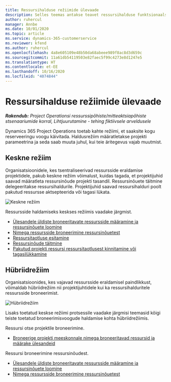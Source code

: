 ```yaml
---
title: Ressursihalduse režiimide ülevaade
description: Selles teemas antakse teavet ressursihalduse funktsionaalsusest Dynamics 365 Project Operationsis.
author: ruhercul
manager: Annbe
ms.date: 10/01/2020
ms.topic: article
ms.service: dynamics-365-customerservice
ms.reviewer: kfend
ms.author: ruhercul
ms.openlocfilehash: 4a8e605109e48b50da68abeee989f8ac8d3d659c
ms.sourcegitcommit: 11a61db54119503e82faec5f99c4273e8d1247e5
ms.translationtype: HT
ms.contentlocale: et-EE
ms.lasthandoff: 10/16/2020
ms.locfileid: "4074844"
---
```

# <a name="resource-management-modes-overview"></a>Ressursihalduse režiimide ülevaade

_**Rakendub:** Project Operationsi ressurssipõhiste/mitteaktsiapõhiste stsenaariumide korral,  Lihtjuurutamine - tehing fiktiivsele arveldusele_


Dynamics 365 Project Operations toetab kahte režiimi, et saaksite kogu reserveeringu voogu käivitada. Haldusrežiim määratletakse projekti parameetrina ja seda saab muuta juhul, kui teie äritegevus vajab muutmist.    

## <a name="central-mode"></a>Keskne režiim
Organisatsioonidele, kes tsentraliseerivad ressursside eraldamise projektidele, pakub keskne režiim võimalust, kuidas tagada, et projektijuhid saavad määratleta ressursinõude projekti tasandil. Ressursinõuete täitmine delegeeritakse ressursihaldurile. Projektijuhid saavad ressursihalduri poolt pakutud ressursse aktsepteerida või tagasi lükata.

![Keskne režiim](./media/resource-management-central.png)

Ressursside haldamiseks keskses režiimis vaadake järgmist.

- [Ülesandele üldiste broneeritavate ressursside määramine ja ressursinõuete loomine](https://docs.microsoft.com/dynamics365/project-service/assign-generic-bookable-resource)
- [Nimega ressursside broneerimine ressursinõuetest](https://docs.microsoft.com/dynamics365/project-service/book-named-resource)
- [Ressursitaotluse esitamine](https://docs.microsoft.com/dynamics365/project-service/submit-resource-request)
- [Ressursinõude täitmine](https://docs.microsoft.com/dynamics365/project-service/resource-management-fulfill-requests)
- [Pakutud projekti ressursi ressursitaotlusest kinnitamine või tagasilükkamine](https://docs.microsoft.com/dynamics365/project-service/accept-reject-proposed-resource)

## <a name="hybrid-mode"></a>Hübriidrežiim
Organisatsioonides, kes vajavad ressursside eraldamisel paindlikkust, võimaldab hübriidrežiim nii projektijuhtidele kui ka ressursihalduritele ressursside broneerimist.

![Hübriidrežiim](./media/resource-management-hybrid.png)

Lisaks toetatud keskse režiimi protsessile vaadake järgmisi teemasid kõigi teiste toetatud broneerimisvoogude haldamise kohta hübriidrežiimis.

Ressursi otse projektile broneerimine.
- [Broneerige projekti meeskonnale nimega broneeritavad ressursid ja määrake ülesandeid](https://docs.microsoft.com/dynamics365/project-service/assign-named-bookable-resource)

Ressursi broneerimine ressursinõudest.
- [Ülesandele üldiste broneeritavate ressursside määramine ja ressursinõuete loomine](https://docs.microsoft.com/dynamics365/project-service/assign-generic-bookable-resource)
- [Nimega ressursside broneerimine ressursinõuetest](https://docs.microsoft.com/dynamics365/project-service/book-named-resource)
